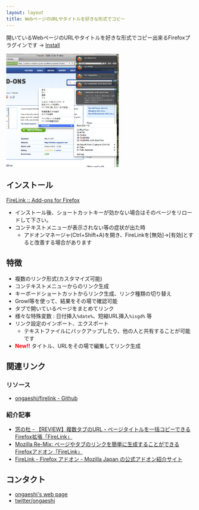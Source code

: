 ```yaml
---
layout: layout
title: WebページのURLやタイトルを好きな形式でコピー
---
```

開いているWebページのURLやタイトルを好きな形式でコピー出来るFirefoxプラグインです → [Install](https://addons.mozilla.org/ja/firefox/addon/firelink/)

<img alt='' src='/images/overview09.png' width='60%' />

## インストール
[FireLink :: Add-ons for Firefox](https://addons.mozilla.org/ja/firefox/addon/firelink/)

* インストール後、ショートカットキーが効かない場合はそのページをリロードして下さい。
* コンテキストメニューが表示されない等の症状が出た時
  * アドオンマネージャ(Ctrl+Shift+A)を開き、FireLinkを[無効]→[有効]とすると改善する場合があります

## 特徴
* 複数のリンク形式(カスタマイズ可能)
* コンテキストメニューからのリンク生成
* キーボードショートカットからリンク生成、リンク種類の切り替え
* Growl等を使って、結果をその場で確認可能
* タブで開いているページをまとめてリンク
* 様々な特殊変数 : 日付挿入`%date%`、短縮URL挿入`%isgd%` 等
* リンク設定のインポート、エクスポート
  * テキストファイルにバックアップしたり、他の人と共有することが可能です
* <b><font color="red">New!!</font></b> タイトル、URLをその場で編集してリンク生成

## 関連リンク
### リソース
* [ongaeshi/firelink - Github](https://github.com/ongaeshi/firelink)

### 紹介記事
* [窓の杜 - 【REVIEW】複数タブのURL・ページタイトルを一括コピーできるFirefox拡張「FireLink」](http://www.forest.impress.co.jp/docs/review/20110620_454583.html)
* [Mozilla Re-Mix: ページやタブのリンクを簡単に生成することができるFirefoxアドオン「FireLink」](http://mozilla-remix.seesaa.net/article/204329055.html)
* [FireLink - Firefox アドオン - Mozilla Japan の公式アドオン紹介サイト](https://addons.mozilla.jp/firefox/details/306839)

## コンタクト
* [ongaeshi's web page](http://ongaeshi.me/)
* [twitter/ongaeshi](https://twitter.com/ongaeshi)
